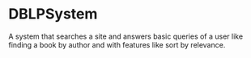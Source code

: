 # DBLPSystem
A system that searches a site and answers basic queries of a user like finding a book by author and with features like sort by relevance.
